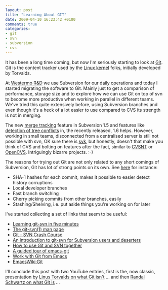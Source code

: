 ```yaml
---
layout: post
title: "Learning About GIT"
date: 2009-04-10 16:23:42 +0100
comments: true
categories: 
- git
- svn
- subversion
- cvs
---
```


It has been a long time coming, but now I'm seriously starting to look
at [Git](http://git-scm.com/).  Git is the content tracker used by the
[Linux kernel](http://www.kernel.org) folks, initially developed by
Torvalds.

At [Westermo R&D](http://www.westermo.com) we use Subversion for our
daily operations and today I started migrating the software to Git.
Mainly just to get a comparison of performance, storage size and to
explore how we can use Git on top of svn to become more productive when
working in parallel in different teams.  We've tried this quite
extensively before, using Subversion branches and even though it's a
heck of a lot easier to use compared to CVS its strength is not in
merging.

The new
[merge tracking](http://subversion.tigris.org/merge-tracking/func-spec.html)
feature in Subversion 1.5 and features like
[detection of tree conflicts](http://subversion.tigris.org/svn_1.6_releasenotes.html#tree-conflicts)
in, the recently released, 1.6 helps.  However, working in small teams,
disconnected from a centralised server is still not possible with svn,
OK sure there is [svk](http://svk.bestpractical.com/), but honestly,
doesn't that make you think of CVS and bolting on features after the
fact, similar to [CVSNT](http://www.cvsnt.org/) or
[OpenCVS](http://opencvs.org/).  Intriguingly bizarre projects. :-)

The reasons for trying out Git are not only related to any short comings
of Subversion, Git has lot of strong points on its own.  See
[here](http://www.vijedi.net/2009/reasons-for-using-the-git-svn-bridge/)
for instance:

* SHA-1 hashes for each commit, makes it possible to easier detect history corruptions
* Local developer branches
* Fast branch switching
* Cherry picking commits from other branches, easily
* Stashing/Shelving, i.e. put aside things you're working on for later 

I've started collecting a set of links that seem to be useful:

* [Learning git-svn in five minutes](http://tsunanet.blogspot.com/2007/07/learning-git-svn-in-5min.html)
* [The git-svn(1) man page](http://www.kernel.org/pub/software/scm/git/docs/git-svn.html)
* [Git - SVN Crash Course](http://git.or.cz/course/svn.html)
* [An introduction to git-svn for Subversion users and deserters](http://utsl.gen.nz/talks/git-svn/intro.html)
* [How to use Git and SVN together](http://flavio.castelli.name/howto_use_git_with_svn)
* [A guided tour of emacs-git](http://tsgates.cafe24.com/git/git-emacs.html)
* [Work with Git from Emacs](http://xtalk.msk.su/~ott/en/writings/emacs-vcs/EmacsGit.html)
* [EmacsWiki:Git](http://www.emacswiki.org/emacs/Git)

I'll conclude this post with two YouTube entries, first is the, now
classic, presentation by
[Linus Torvalds on what Git isn't](http://www.youtube.com/watch?v=4XpnKHJAok8)
... and then
[Randal Schwartz on what Git is](http://www.youtube.com/watch?v=8dhZ9BXQgc4)
...
